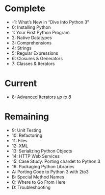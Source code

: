 # Complete
- -1: What’s New in “Dive Into Python 3”
- 0: Installing Python
- 1: Your First Python Program
- 2: Native Datatypes
- 3: Comprehensions
- 4: Strings
- 5: Regular Expressions
- 6: Closures & Generators
- 7: Classes & Iterators

# Current
- 8: Advanced Iterators
_up to 8_

# Remaining
- 9: Unit Testing
- 10: Refactoring
- 11: Files
- 12: XML
- 13: Serializing Python Objects
- 14: HTTP Web Services
- 15: Case Study: Porting chardet to Python 3
- 16: Packaging Python Libraries
- A: Porting Code to Python 3 with 2to3
- B: Special Method Names
- C: Where to Go From Here
- D: Troubleshooting
